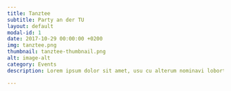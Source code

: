 ```yaml
---
title: Tanztee
subtitle: Party an der TU
layout: default
modal-id: 1
date: 2017-10-29 00:00:00 +0200
img: tanztee.png
thumbnail: tanztee-thumbnail.png
alt: image-alt
category: Events
description: Lorem ipsum dolor sit amet, usu cu alterum nominavi lobortis. At duo novum diceret. Tantas apeirian vix et, usu sanctus postulant inciderint ut, populo diceret necessitatibus in vim. Cu eum dicam feugiat noluisse.

---
```

